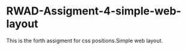# RWAD-Assigment-4-simple-web-layout
This is the forth assigment for css positions.Simple web layout.